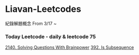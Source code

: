 # Liavan-Leetcodes
紀錄解題概念
From 3/17 ~  

### Today Leetcode - daily & leetcode 75
[2140. Solving Questions With Brainpower](https://github.com/Liavan0122/Liavan-Leetcodes/blob/main/DP/2140.%20Solving%20Questions%20With%20Brainpower.md) 
[392. Is Subsequence](https://github.com/Liavan0122/Liavan-Leetcodes/blob/main/LeetCode%2075/392.%20Is%20Subsequence.md)
